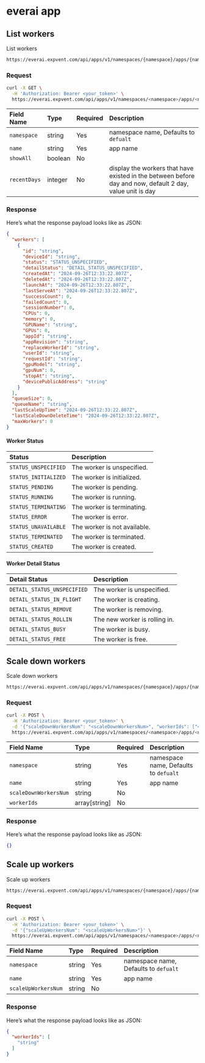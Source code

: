 # everai app

## List workers

List workers

```bash
https://everai.expvent.com/api/apps/v1/namespaces/{namespace}/apps/{name}/workers
```

### Request

```bash
curl -X GET \
  -H 'Authorization: Bearer <your_token>' \
  https://everai.expvent.com/api/apps/v1/namespaces/<namespace>/apps/<name>/workers
```

|Field Name |Type |Required |Description |
|:-------------- |:--------------|:--------------|:--------------|
|`namespace` | string| Yes | namespace name, Defaults to `defualt`|
|`name` | string| Yes |app name|
|`showAll`   |boolean | No ||
|`recentDays`  |integer | No |display the workers that have existed in the between before day and now, default 2 day, value unit is day|

### Response

Here’s what the response payload looks like as JSON:

```json
{
  "workers": [
    {
      "id": "string",
      "deviceId": "string",
      "status": "STATUS_UNSPECIFIED",
      "detailStatus": "DETAIL_STATUS_UNSPECIFIED",
      "createdAt": "2024-09-26T12:33:22.807Z",
      "deletedAt": "2024-09-26T12:33:22.807Z",
      "launchAt": "2024-09-26T12:33:22.807Z",
      "lastServeAt": "2024-09-26T12:33:22.807Z",
      "successCount": 0,
      "failedCount": 0,
      "sessionNumber": 0,
      "CPUs": 0,
      "memory": 0,
      "GPUName": "string",
      "GPUs": 0,
      "appId": "string",
      "appRevision": "string",
      "replaceWorkerId": "string",
      "userId": "string",
      "requestId": "string",
      "gpuModel": "string",
      "gpuNum": 0,
      "stopAt": "string",
      "devicePublicAddress": "string"
    }
  ],
  "queueSize": 0,
  "queueName": "string",
  "lastScaleUpTime": "2024-09-26T12:33:22.807Z",
  "lastScaleDownDeleteTime": "2024-09-26T12:33:22.807Z",
  "maxWorkers": 0
}
```

#### Worker Status

|Status |Description |
|:-------------- |:--------------|
|`STATUS_UNSPECIFIED` |The worker is unspecified. |
|`STATUS_INITIALIZED` |The worker is initialized. |
|`STATUS_PENDING` |The worker is pending. |
|`STATUS_RUNNING` |The worker is running. |
|`STATUS_TERMINATING` |The worker is terminating. |
|`STATUS_ERROR` |The worker is error. |
|`STATUS_UNAVAILABLE` |The worker is not available.|
|`STATUS_TERMINATED` |The worker is terminated.|
|`STATUS_CREATED` |The worker is created. |

#### Worker Detail Status

|Detail Status |Description |
|:-------------- |:--------------|
|`DETAIL_STATUS_UNSPECIFIED` |The worker is unspecified.|
|`DETAIL_STATUS_IN_FLIGHT` |The worker is creating.|
|`DETAIL_STATUS_REMOVE` |The worker is removing.|
|`DETAIL_STATUS_ROLLIN` |The new worker is rolling in.|
|`DETAIL_STATUS_BUSY` |The worker is busy.|
|`DETAIL_STATUS_FREE` |The worker is free.|

## Scale down workers

Scale down workers

```bash
https://everai.expvent.com/api/apps/v1/namespaces/{namespace}/apps/{name}/workers:scale-down
```

### Request

```bash
curl -X POST \
  -H 'Authorization: Bearer <your_token>' \
  -d '{"scaleDownWorkersNum": "<scaleDownWorkersNum>", "workerIds": ["<workerIds>"]}' \
  https://everai.expvent.com/api/apps/v1/namespaces/<namespace>/apps/<name>/workers:scale-down
```

|Field Name |Type |Required |Description |
|:-------------- |:--------------|:--------------|:--------------|
|`namespace` | string|Yes | namespace name, Defaults to `defualt`|
|`name` | string|Yes |app name|
|`scaleDownWorkersNum`   |string |No ||
|`workerIds`  |array[string] |No ||

### Response

Here’s what the response payload looks like as JSON:

```json
{}
```

## Scale up workers

Scale up workers

```bash
https://everai.expvent.com/api/apps/v1/namespaces/{namespace}/apps/{name}/workers:scale-up
```

### Request

```bash
curl -X POST \
  -H 'Authorization: Bearer <your_token>' \
  -d '{"scaleUpWorkersNum": "<scaleUpWorkersNum>"}' \
  https://everai.expvent.com/api/apps/v1/namespaces/<namespace>/apps/<name>/workers:scale-up
```

|Field Name |Type |Required |Description |
|:-------------- |:--------------|:--------------|:--------------|
|`namespace` | string|Yes | namespace name, Defaults to `defualt`|
|`name` | string|Yes |app name|
|`scaleUpWorkersNum` |string |No ||

### Response

Here’s what the response payload looks like as JSON:

```json
{
  "workerIds": [
    "string"
  ]
}
```